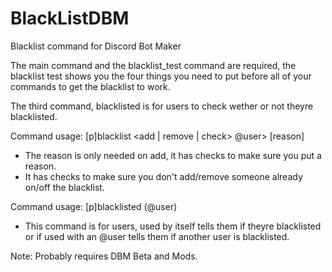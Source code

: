 # BlackListDBM
Blacklist command for Discord Bot Maker

The main command and the blacklist_test command are required, the blacklist test shows you the four things you need to put before all of your commands to get the blacklist to work.

The third command, blacklisted is for users to check wether or not theyre blacklisted.

Command usage: [p]blacklist <add | remove | check> @user> [reason]
- The reason is only needed on add, it has checks to make sure you put a reason.
- It has checks to make sure you don't add/remove someone already on/off the blacklist.

Command usage: [p]blacklisted (@user)
- This command is for users, used by itself tells them if theyre blacklisted or if used with an @user tells them if another user is blacklisted.

Note: Probably requires DBM Beta and Mods.